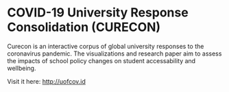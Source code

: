 # COVID-19 University Response Consolidation (CURECON)
Curecon is an interactive corpus of global university responses to the coronavirus pandemic. The visualizations and research paper aim to assess the impacts of school policy changes on student accessability and wellbeing. 

Visit it here: http://uofcov.id

